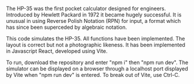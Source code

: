 The HP-35 was the first pocket calculator designed for engineers. Introduced by Hewlett Packard in 1972 it became hugely successful. It is unusual in using Reverse Polish Notation (RPN) for input, a format which has since been superceded by algebraic notation.

This code simulates the HP-35. All functions have been implemented. The layout is correct but not a photographic likeness. It has been implemented in Javascript React, developed using Vite.

To run, download the repository and enter "npm i" then "npm run dev". The simulator can be displayed on a browser through a localhost port displayed by Vite when "npm run dev" is entered. To break out of Vite, use Ctrl-C.
